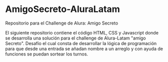 # AmigoSecreto-AluraLatam #
Repositorio para el Challenge de Alura: Amigo Secreto

El siguiente repositorio contiene el código HTML, CSS y Javascript donde se desarrolla una solución para el challenge de Alura-Latam "amigo Secreto".
Desafío el cual consta de desarrollar la lógica de programación para que desde una entrada se añadan nombre a un arreglo y con ayuda de funciones se puedan sortear los turnos.
